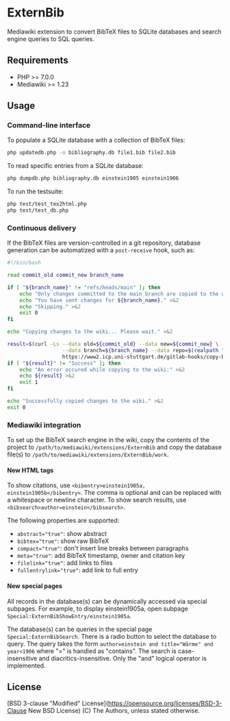 # ExternBib

Mediawiki extension to convert BibTeX files to SQLite databases and
search engine queries to SQL queries.

## Requirements

- PHP >= 7.0.0
- Mediawiki >= 1.23

## Usage

### Command-line interface

To populate a SQLite database with a collection of BibTeX files:

```sh
php updatedb.php -o bibliography.db file1.bib file2.bib
```

To read specific entries from a SQLite database:

```sh
php dumpdb.php bibliography.db einstein1905 einstein1906
```

To run the testsuite:

```sh
php test/test_tex2html.php
php test/test_db.php
```

### Continuous delivery

If the BibTeX files are version-controlled in a git repository,
database generation can be automatized with a `post-receive` hook,
such as:

```sh
#!/bin/bash

read commit_old commit_new branch_name

if [ "${branch_name}" != "refs/heads/main" ]; then
    echo "Only changes committed to the main branch are copied to the wiki!" >&2
    echo "You have sent changes for ${branch_name}." >&2
    echo "Skipping." >&2
    exit 0
fi

echo "Copying changes to the wiki... Please wait." >&2

result=$(curl -Ls --data old=${commit_old} --data new=${commit_new} \
                  --data branch=${branch_name} --data repo=$(realpath "${PWD}") \
                  https://www2.icp.uni-stuttgart.de/gitlab-hooks/copy-bibtex.php)
if [ "${result}" != "Success" ]; then
    echo "An error occured while copying to the wiki:" >&2
    echo ${result} >&2
    exit 1
fi

echo "Successfully copied changes to the wiki." >&2
exit 0
```

### Mediawiki integration

To set up the BibTeX search engine in the wiki, copy the contents of the
project to `/path/to/mediawiki/extensions/ExternBib` and copy the database
file(s) to `/path/to/mediawiki/extensions/ExternBib/work`.

#### New HTML tags

To show citations, use `<bibentry>einstein1905a, einstein1905b</bibentry>`.
The comma is optional and can be replaced with a whitespace or newline character.
To show search results, use `<bibsearch>author=einstein</bibsearch>`.

The following properties are supported:

* `abstract="true"`: show abstract
* `bibtex="true"`: show raw BibTeX
* `compact="true"`: don't insert line breaks between paragraphs
* `meta="true"`: add BibTeX timestamp, owner and citation key
* `filelink="true"`: add links to files
* `fullentrylink="true"`: add link to full entry

#### New special pages

All records in the database(s) can be dynamically accessed via special
subpages. For example, to display einstein1905a, open subpage
`Special:ExternBibShowEntry/einstein1905a`.

The database(s) can be queries in the special page `Special:ExternBibSearch`.
There is a radio button to select the database to query. The query takes the
form `author=einstein and title="Wärme" and year<1906` where "=" is handled
as "contains". The search is case-insensitive and diacritics-insensitive.
Only the "and" logical operator is implemented.

## License

[BSD 3-clause "Modified" License](https://opensource.org/licenses/BSD-3-Clause New BSD License)
(C) The Authors, unless stated otherwise.
